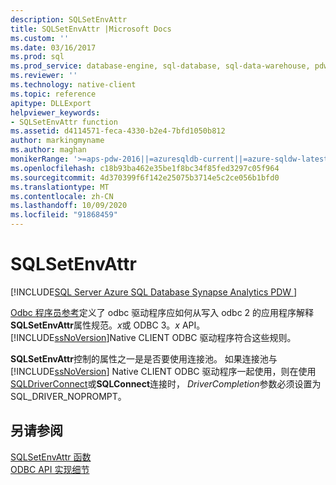 ```yaml
---
description: SQLSetEnvAttr
title: SQLSetEnvAttr |Microsoft Docs
ms.custom: ''
ms.date: 03/16/2017
ms.prod: sql
ms.prod_service: database-engine, sql-database, sql-data-warehouse, pdw
ms.reviewer: ''
ms.technology: native-client
ms.topic: reference
apitype: DLLExport
helpviewer_keywords:
- SQLSetEnvAttr function
ms.assetid: d4114571-feca-4330-b2e4-7bfd1050b812
author: markingmyname
ms.author: maghan
monikerRange: '>=aps-pdw-2016||=azuresqldb-current||=azure-sqldw-latest||>=sql-server-2016||=sqlallproducts-allversions||>=sql-server-linux-2017||=azuresqldb-mi-current'
ms.openlocfilehash: c18b93ba462e35be1f8bc34f85fed3297c05f964
ms.sourcegitcommit: 4d370399f6f142e25075b3714e5c2ce056b1bfd0
ms.translationtype: MT
ms.contentlocale: zh-CN
ms.lasthandoff: 10/09/2020
ms.locfileid: "91868459"
---
```

# <a name="sqlsetenvattr"></a>SQLSetEnvAttr
[!INCLUDE[SQL Server Azure SQL Database Synapse Analytics PDW ](../../includes/applies-to-version/sql-asdb-asdbmi-asa-pdw.md)]

  [Odbc 程序员参考](../../odbc/reference/odbc-programmer-s-reference.md)定义了 odbc 驱动程序应如何从写入 odbc 2 的应用程序解释**SQLSetEnvAttr**属性规范。*x*或 ODBC 3。*x* API。 [!INCLUDE[ssNoVersion](../../includes/ssnoversion-md.md)]Native CLIENT ODBC 驱动程序符合这些规则。  
  
 **SQLSetEnvAttr**控制的属性之一是是否要使用连接池。 如果连接池与 [!INCLUDE[ssNoVersion](../../includes/ssnoversion-md.md)] Native CLIENT ODBC 驱动程序一起使用，则在使用[SQLDriverConnect](../../relational-databases/native-client-odbc-api/sqldriverconnect.md)或**SQLConnect**连接时， *DriverCompletion*参数必须设置为 SQL_DRIVER_NOPROMPT。  
  
## <a name="see-also"></a>另请参阅  
 [SQLSetEnvAttr 函数](../../odbc/reference/syntax/sqlsetenvattr-function.md)   
 [ODBC API 实现细节](../../relational-databases/native-client-odbc-api/odbc-api-implementation-details.md)  
  
